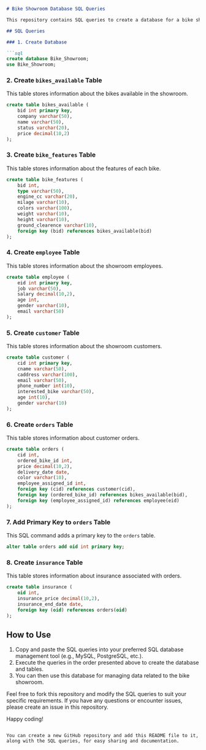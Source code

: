 ```markdown
# Bike Showroom Database SQL Queries

This repository contains SQL queries to create a database for a bike showroom. The database schema includes tables for available bikes, bike features, employees, customers, orders, and insurance.

## SQL Queries

### 1. Create Database

```sql
create database Bike_Showroom;
use Bike_Showroom;
```

### 2. Create `bikes_available` Table

This table stores information about the bikes available in the showroom.

```sql
create table bikes_available (
    bid int primary key,
    company varchar(50),
    name varchar(50),
    status varchar(20),
    price decimal(10,2)
);
```

### 3. Create `bike_features` Table

This table stores information about the features of each bike.

```sql
create table bike_features (
    bid int,
    type varchar(50),
    engine_cc varchar(20),
    milage varchar(10),
    colors varchar(100),
    weight varchar(10),
    height varchar(10),
    ground_clearence varchar(10),
    foreign key (bid) references bikes_available(bid)
);
```

### 4. Create `employee` Table

This table stores information about the showroom employees.

```sql
create table employee (
    eid int primary key,
    job varchar(50),
    salary decimal(10,2),
    age int,
    gender varchar(10),
    email varchar(50)
);
```

### 5. Create `customer` Table

This table stores information about the showroom customers.

```sql
create table customer (
    cid int primary key,
    cname varchar(50),
    caddress varchar(100),
    email varchar(50),
    phone_number int(10),
    interested_bike varchar(50),
    age int(10),
    gender varchar(10)
);
```

### 6. Create `orders` Table

This table stores information about customer orders.

```sql
create table orders (
    cid int,
    ordered_bike_id int,
    price decimal(10,2),
    delivery_date date,
    color varchar(10),
    employee_assigned_id int,
    foreign key (cid) references customer(cid),
    foreign key (ordered_bike_id) references bikes_available(bid),
    foreign key (employee_assigned_id) references employee(eid)
);
```

### 7. Add Primary Key to `orders` Table

This SQL command adds a primary key to the `orders` table.

```sql
alter table orders add oid int primary key;
```

### 8. Create `insurance` Table

This table stores information about insurance associated with orders.

```sql
create table insurance (
    oid int,
    insurance_price decimal(10,2),
    insurance_end_date date,
    foreign key (oid) references orders(oid)
);
```

## How to Use

1. Copy and paste the SQL queries into your preferred SQL database management tool (e.g., MySQL, PostgreSQL, etc.).
2. Execute the queries in the order presented above to create the database and tables.
3. You can then use this database for managing data related to the bike showroom.

Feel free to fork this repository and modify the SQL queries to suit your specific requirements. If you have any questions or encounter issues, please create an issue in this repository.

Happy coding!
```

You can create a new GitHub repository and add this README file to it, along with the SQL queries, for easy sharing and documentation.
